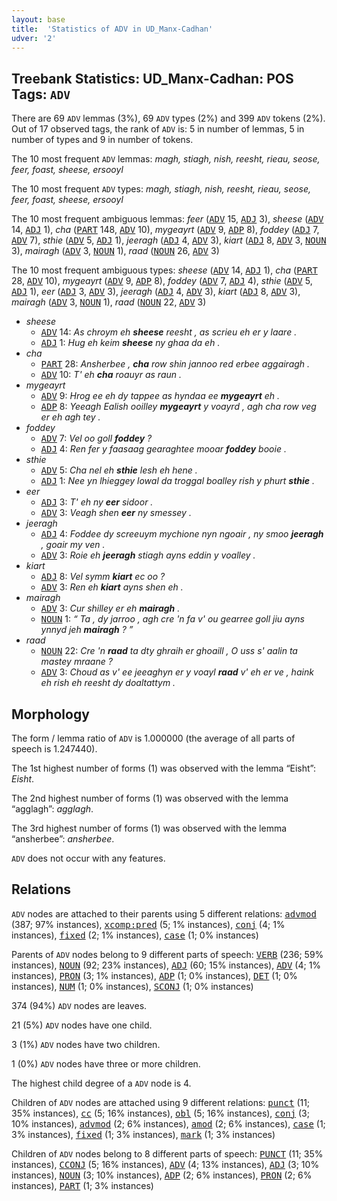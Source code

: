 ```yaml
---
layout: base
title:  'Statistics of ADV in UD_Manx-Cadhan'
udver: '2'
---
```


## Treebank Statistics: UD_Manx-Cadhan: POS Tags: `ADV`

There are 69 `ADV` lemmas (3%), 69 `ADV` types (2%) and 399 `ADV` tokens (2%).
Out of 17 observed tags, the rank of `ADV` is: 5 in number of lemmas, 5 in number of types and 9 in number of tokens.

The 10 most frequent `ADV` lemmas: <em>magh, stiagh, nish, reesht, rieau, seose, feer, foast, sheese, ersooyl</em>

The 10 most frequent `ADV` types:  <em>magh, stiagh, nish, reesht, rieau, seose, feer, foast, sheese, ersooyl</em>

The 10 most frequent ambiguous lemmas: <em>feer</em> (<tt><a href="gv_cadhan-pos-ADV.html">ADV</a></tt> 15, <tt><a href="gv_cadhan-pos-ADJ.html">ADJ</a></tt> 3), <em>sheese</em> (<tt><a href="gv_cadhan-pos-ADV.html">ADV</a></tt> 14, <tt><a href="gv_cadhan-pos-ADJ.html">ADJ</a></tt> 1), <em>cha</em> (<tt><a href="gv_cadhan-pos-PART.html">PART</a></tt> 148, <tt><a href="gv_cadhan-pos-ADV.html">ADV</a></tt> 10), <em>mygeayrt</em> (<tt><a href="gv_cadhan-pos-ADV.html">ADV</a></tt> 9, <tt><a href="gv_cadhan-pos-ADP.html">ADP</a></tt> 8), <em>foddey</em> (<tt><a href="gv_cadhan-pos-ADJ.html">ADJ</a></tt> 7, <tt><a href="gv_cadhan-pos-ADV.html">ADV</a></tt> 7), <em>sthie</em> (<tt><a href="gv_cadhan-pos-ADV.html">ADV</a></tt> 5, <tt><a href="gv_cadhan-pos-ADJ.html">ADJ</a></tt> 1), <em>jeeragh</em> (<tt><a href="gv_cadhan-pos-ADJ.html">ADJ</a></tt> 4, <tt><a href="gv_cadhan-pos-ADV.html">ADV</a></tt> 3), <em>kiart</em> (<tt><a href="gv_cadhan-pos-ADJ.html">ADJ</a></tt> 8, <tt><a href="gv_cadhan-pos-ADV.html">ADV</a></tt> 3, <tt><a href="gv_cadhan-pos-NOUN.html">NOUN</a></tt> 3), <em>mairagh</em> (<tt><a href="gv_cadhan-pos-ADV.html">ADV</a></tt> 3, <tt><a href="gv_cadhan-pos-NOUN.html">NOUN</a></tt> 1), <em>raad</em> (<tt><a href="gv_cadhan-pos-NOUN.html">NOUN</a></tt> 26, <tt><a href="gv_cadhan-pos-ADV.html">ADV</a></tt> 3)

The 10 most frequent ambiguous types:  <em>sheese</em> (<tt><a href="gv_cadhan-pos-ADV.html">ADV</a></tt> 14, <tt><a href="gv_cadhan-pos-ADJ.html">ADJ</a></tt> 1), <em>cha</em> (<tt><a href="gv_cadhan-pos-PART.html">PART</a></tt> 28, <tt><a href="gv_cadhan-pos-ADV.html">ADV</a></tt> 10), <em>mygeayrt</em> (<tt><a href="gv_cadhan-pos-ADV.html">ADV</a></tt> 9, <tt><a href="gv_cadhan-pos-ADP.html">ADP</a></tt> 8), <em>foddey</em> (<tt><a href="gv_cadhan-pos-ADV.html">ADV</a></tt> 7, <tt><a href="gv_cadhan-pos-ADJ.html">ADJ</a></tt> 4), <em>sthie</em> (<tt><a href="gv_cadhan-pos-ADV.html">ADV</a></tt> 5, <tt><a href="gv_cadhan-pos-ADJ.html">ADJ</a></tt> 1), <em>eer</em> (<tt><a href="gv_cadhan-pos-ADJ.html">ADJ</a></tt> 3, <tt><a href="gv_cadhan-pos-ADV.html">ADV</a></tt> 3), <em>jeeragh</em> (<tt><a href="gv_cadhan-pos-ADJ.html">ADJ</a></tt> 4, <tt><a href="gv_cadhan-pos-ADV.html">ADV</a></tt> 3), <em>kiart</em> (<tt><a href="gv_cadhan-pos-ADJ.html">ADJ</a></tt> 8, <tt><a href="gv_cadhan-pos-ADV.html">ADV</a></tt> 3), <em>mairagh</em> (<tt><a href="gv_cadhan-pos-ADV.html">ADV</a></tt> 3, <tt><a href="gv_cadhan-pos-NOUN.html">NOUN</a></tt> 1), <em>raad</em> (<tt><a href="gv_cadhan-pos-NOUN.html">NOUN</a></tt> 22, <tt><a href="gv_cadhan-pos-ADV.html">ADV</a></tt> 3)


* <em>sheese</em>
  * <tt><a href="gv_cadhan-pos-ADV.html">ADV</a></tt> 14: <em>As chroym eh <b>sheese</b> reesht , as scrieu eh er y laare .</em>
  * <tt><a href="gv_cadhan-pos-ADJ.html">ADJ</a></tt> 1: <em>Hug eh keim <b>sheese</b> ny ghaa da eh .</em>
* <em>cha</em>
  * <tt><a href="gv_cadhan-pos-PART.html">PART</a></tt> 28: <em>Ansherbee , <b>cha</b> row shin jannoo red erbee aggairagh .</em>
  * <tt><a href="gv_cadhan-pos-ADV.html">ADV</a></tt> 10: <em>T' eh <b>cha</b> roauyr as raun .</em>
* <em>mygeayrt</em>
  * <tt><a href="gv_cadhan-pos-ADV.html">ADV</a></tt> 9: <em>Hrog ee eh dy tappee as hyndaa ee <b>mygeayrt</b> eh .</em>
  * <tt><a href="gv_cadhan-pos-ADP.html">ADP</a></tt> 8: <em>Yeeagh Ealish ooilley <b>mygeayrt</b> y voayrd , agh cha row veg er eh agh tey .</em>
* <em>foddey</em>
  * <tt><a href="gv_cadhan-pos-ADV.html">ADV</a></tt> 7: <em>Vel oo goll <b>foddey</b> ?</em>
  * <tt><a href="gv_cadhan-pos-ADJ.html">ADJ</a></tt> 4: <em>Ren fer y faasaag gearaghtee mooar <b>foddey</b> booie .</em>
* <em>sthie</em>
  * <tt><a href="gv_cadhan-pos-ADV.html">ADV</a></tt> 5: <em>Cha nel eh <b>sthie</b> lesh eh hene .</em>
  * <tt><a href="gv_cadhan-pos-ADJ.html">ADJ</a></tt> 1: <em>Nee yn lhieggey lowal da troggal boalley rish y phurt <b>sthie</b> .</em>
* <em>eer</em>
  * <tt><a href="gv_cadhan-pos-ADJ.html">ADJ</a></tt> 3: <em>T' eh ny <b>eer</b> sidoor .</em>
  * <tt><a href="gv_cadhan-pos-ADV.html">ADV</a></tt> 3: <em>Veagh shen <b>eer</b> ny smessey .</em>
* <em>jeeragh</em>
  * <tt><a href="gv_cadhan-pos-ADJ.html">ADJ</a></tt> 4: <em>Foddee dy screeuym mychione nyn ngoair , ny smoo <b>jeeragh</b> , goair my ven .</em>
  * <tt><a href="gv_cadhan-pos-ADV.html">ADV</a></tt> 3: <em>Roie eh <b>jeeragh</b> stiagh ayns eddin y voalley .</em>
* <em>kiart</em>
  * <tt><a href="gv_cadhan-pos-ADJ.html">ADJ</a></tt> 8: <em>Vel symm <b>kiart</b> ec oo ?</em>
  * <tt><a href="gv_cadhan-pos-ADV.html">ADV</a></tt> 3: <em>Ren eh <b>kiart</b> ayns shen eh .</em>
* <em>mairagh</em>
  * <tt><a href="gv_cadhan-pos-ADV.html">ADV</a></tt> 3: <em>Cur shilley er eh <b>mairagh</b> .</em>
  * <tt><a href="gv_cadhan-pos-NOUN.html">NOUN</a></tt> 1: <em>“ Ta , dy jarroo , agh cre 'n fa v' ou gearree goll jiu ayns ynnyd jeh <b>mairagh</b> ? ”</em>
* <em>raad</em>
  * <tt><a href="gv_cadhan-pos-NOUN.html">NOUN</a></tt> 22: <em>Cre 'n <b>raad</b> ta dty ghraih er ghoaill , O uss s' aalin ta mastey mraane ?</em>
  * <tt><a href="gv_cadhan-pos-ADV.html">ADV</a></tt> 3: <em>Choud as v' ee jeeaghyn er y voayl <b>raad</b> v' eh er ve , haink eh rish eh reesht dy doaltattym .</em>

## Morphology

The form / lemma ratio of `ADV` is 1.000000 (the average of all parts of speech is 1.247440).

The 1st highest number of forms (1) was observed with the lemma “Eisht”: <em>Eisht</em>.

The 2nd highest number of forms (1) was observed with the lemma “agglagh”: <em>agglagh</em>.

The 3rd highest number of forms (1) was observed with the lemma “ansherbee”: <em>ansherbee</em>.

`ADV` does not occur with any features.


## Relations

`ADV` nodes are attached to their parents using 5 different relations: <tt><a href="gv_cadhan-dep-advmod.html">advmod</a></tt> (387; 97% instances), <tt><a href="gv_cadhan-dep-xcomp-pred.html">xcomp:pred</a></tt> (5; 1% instances), <tt><a href="gv_cadhan-dep-conj.html">conj</a></tt> (4; 1% instances), <tt><a href="gv_cadhan-dep-fixed.html">fixed</a></tt> (2; 1% instances), <tt><a href="gv_cadhan-dep-case.html">case</a></tt> (1; 0% instances)

Parents of `ADV` nodes belong to 9 different parts of speech: <tt><a href="gv_cadhan-pos-VERB.html">VERB</a></tt> (236; 59% instances), <tt><a href="gv_cadhan-pos-NOUN.html">NOUN</a></tt> (92; 23% instances), <tt><a href="gv_cadhan-pos-ADJ.html">ADJ</a></tt> (60; 15% instances), <tt><a href="gv_cadhan-pos-ADV.html">ADV</a></tt> (4; 1% instances), <tt><a href="gv_cadhan-pos-PRON.html">PRON</a></tt> (3; 1% instances), <tt><a href="gv_cadhan-pos-ADP.html">ADP</a></tt> (1; 0% instances), <tt><a href="gv_cadhan-pos-DET.html">DET</a></tt> (1; 0% instances), <tt><a href="gv_cadhan-pos-NUM.html">NUM</a></tt> (1; 0% instances), <tt><a href="gv_cadhan-pos-SCONJ.html">SCONJ</a></tt> (1; 0% instances)

374 (94%) `ADV` nodes are leaves.

21 (5%) `ADV` nodes have one child.

3 (1%) `ADV` nodes have two children.

1 (0%) `ADV` nodes have three or more children.

The highest child degree of a `ADV` node is 4.

Children of `ADV` nodes are attached using 9 different relations: <tt><a href="gv_cadhan-dep-punct.html">punct</a></tt> (11; 35% instances), <tt><a href="gv_cadhan-dep-cc.html">cc</a></tt> (5; 16% instances), <tt><a href="gv_cadhan-dep-obl.html">obl</a></tt> (5; 16% instances), <tt><a href="gv_cadhan-dep-conj.html">conj</a></tt> (3; 10% instances), <tt><a href="gv_cadhan-dep-advmod.html">advmod</a></tt> (2; 6% instances), <tt><a href="gv_cadhan-dep-amod.html">amod</a></tt> (2; 6% instances), <tt><a href="gv_cadhan-dep-case.html">case</a></tt> (1; 3% instances), <tt><a href="gv_cadhan-dep-fixed.html">fixed</a></tt> (1; 3% instances), <tt><a href="gv_cadhan-dep-mark.html">mark</a></tt> (1; 3% instances)

Children of `ADV` nodes belong to 8 different parts of speech: <tt><a href="gv_cadhan-pos-PUNCT.html">PUNCT</a></tt> (11; 35% instances), <tt><a href="gv_cadhan-pos-CCONJ.html">CCONJ</a></tt> (5; 16% instances), <tt><a href="gv_cadhan-pos-ADV.html">ADV</a></tt> (4; 13% instances), <tt><a href="gv_cadhan-pos-ADJ.html">ADJ</a></tt> (3; 10% instances), <tt><a href="gv_cadhan-pos-NOUN.html">NOUN</a></tt> (3; 10% instances), <tt><a href="gv_cadhan-pos-ADP.html">ADP</a></tt> (2; 6% instances), <tt><a href="gv_cadhan-pos-PRON.html">PRON</a></tt> (2; 6% instances), <tt><a href="gv_cadhan-pos-PART.html">PART</a></tt> (1; 3% instances)


